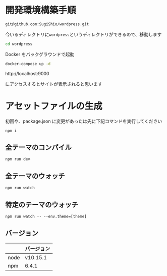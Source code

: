 # 開発環境構築手順

```sh
git@github.com:SugiShio/wordpress.git
```

今いるディレクトリに`wordpress`というディレクトリができるので、移動します

```sh
cd wordpress
```

Docker をバックグラウンドで起動

```sh
docker-compose up -d
```

http://localhost:9000

にアクセスするとサイトが表示されると思います

# アセットファイルの生成

初回や、package.json に変更があったは先に下記コマンドを実行してください

```
npm i
```

## 全テーマのコンパイル

```
npm run dev
```

## 全テーマのウォッチ

```
npm run watch
```

## 特定のテーマのウォッチ

```
npm run watch -- --env.theme=[theme]
```

## バージョン

|      | バージョン |
| :--- | :--------- |
| node | v10.15.1   |
| npm  | 6.4.1      |
